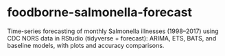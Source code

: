 # foodborne-salmonella-forecast
Time-series forecasting of monthly Salmonella illnesses (1998–2017) using CDC NORS data in RStudio (tidyverse + forecast): ARIMA, ETS, BATS, and baseline models, with plots and accuracy comparisons.
